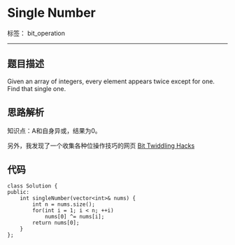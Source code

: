 ﻿# Single Number

标签： bit_operation

---
## 题目描述
Given an array of integers, every element appears twice except for one. Find that single one.

## 思路解析
知识点：A和自身异或，结果为0。

另外，我发现了一个收集各种位操作技巧的网页 [Bit Twiddling Hacks](https://graphics.stanford.edu/~seander/bithacks.html) 

## 代码
```
class Solution {
public:
    int singleNumber(vector<int>& nums) {
        int n = nums.size();
        for(int i = 1; i < n; ++i)
            nums[0] ^= nums[i];
        return nums[0];
    }
};
```



